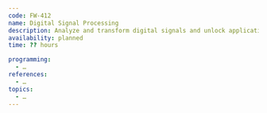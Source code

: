 ```yaml
---
code: FW-412
name: Digital Signal Processing
description: Analyze and transform digital signals and unlock applications from audio processing to medical imaging.
availability: planned
time: ?? hours

programming:
  - …
references:
  - …
topics:
  - …
---
```

